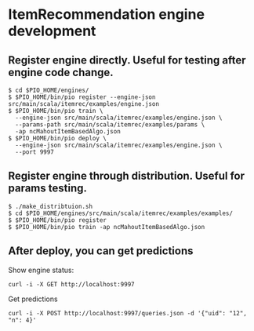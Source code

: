 ItemRecommendation engine development
=====================================

## Register engine directly. Useful for testing after engine code change.
```
$ cd $PIO_HOME/engines/
$ $PIO_HOME/bin/pio register --engine-json src/main/scala/itemrec/examples/engine.json
$ $PIO_HOME/bin/pio train \
  --engine-json src/main/scala/itemrec/examples/engine.json \
  --params-path src/main/scala/itemrec/examples/params \
  -ap ncMahoutItemBasedAlgo.json
$ $PIO_HOME/bin/pio deploy \
  --engine-json src/main/scala/itemrec/examples/engine.json \
  --port 9997
```


## Register engine through distribution. Useful for params testing.
```
$ ./make_distribtuion.sh
$ cd $PIO_HOME/engines/src/main/scala/itemrec/examples/examples/
$ $PIO_HOME/bin/pio register
$ $PIO_HOME/bin/pio train -ap ncMahoutItemBasedAlgo.json
```

## After deploy, you can get predictions

Show engine status:
```
curl -i -X GET http://localhost:9997
```

Get predictions
```
curl -i -X POST http://localhost:9997/queries.json -d '{"uid": "12", "n": 4}'
```
